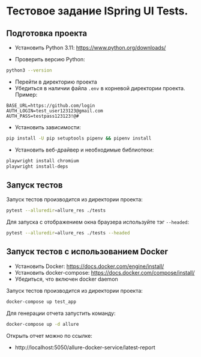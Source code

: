 # Тестовое задание ISpring UI Tests.

## Подготовка проекта
- Установить Python 3.11:
https://www.python.org/downloads/

- Проверить версию Python:
```sh
python3 --version
```
- Перейти в директорию проекта
- Убедиться в наличии файла ```.env``` в корневой директории проекта. Пример:

```
BASE_URL=https://github.com/login
AUTH_LOGIN=test_user123123@gmail.com
AUTH_PASS=testpass123123!@#
```
   
- Установить зависимости:
```sh
pip install -U pip setuptools pipenv && pipenv install
 ```
- Установить веб-драйвер и необходимые библиотеки:
```sh
playwright install chromium
playwright install-deps
 ```


## Запуск тестов
Запуск тестов производится из директории проекта:
```sh
pytest --alluredir=allure_res ./tests
```
Для запуска с отображением окна браузера используйте тэг  `````--headed`````:
```sh
pytest --alluredir=allure_res ./tests --headed
```



## Запуск тестов с использованием Docker

- Установить Docker: https://docs.docker.com/engine/install/
- Установить docker-compose: https://docs.docker.com/compose/install/
- Убедиться, что включен docker daemon

Запуск тестов производится из директории проекта:
```sh
docker-compose up test_app
```
Для генерации отчета запустить команду:

```sh
docker-compose up -d allure
```

Открыть отчет можно по ссылке:
- http://localhost:5050/allure-docker-service/latest-report

